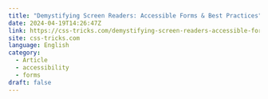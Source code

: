 ```yaml
---
title: "Demystifying Screen Readers: Accessible Forms & Best Practices"
date: 2024-04-19T14:26:47Z
link: https://css-tricks.com/demystifying-screen-readers-accessible-forms-best-practices/?utm_medium=RSS&utm_source=news.12bit.vn
site: css-tricks.com
language: English
category:
  - Article
  - accessibility
  - forms
draft: false
---
```

